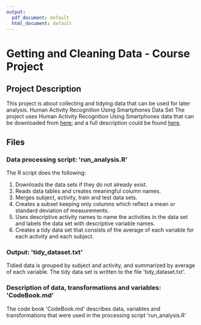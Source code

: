 ```yaml
---
output:
  pdf_document: default
  html_document: default
---
```

# Getting and Cleaning Data - Course Project

## Project Description
This project is about collecting and tidying data that can be used for later analysis.
Human Activity Recognition Using Smartphones Data Set
The project uses Human Activity Recognition Using Smartphones data that can be downloaded from [here:](https://d396qusza40orc.cloudfront.net/getdata%2Fprojectfiles%2FUCI%20HAR%20Dataset.zip) and a full description could be found [here](http://archive.ics.uci.edu/ml/datasets/Human+Activity+Recognition+Using+Smartphones).

## Files
### Data processing script: 'run_analysis.R'
The R script does the following:

1. Downloads the data sets if they do not already exist.
2. Reads data tables and creates meaningful column names.
3. Merges subject, activity, train and test data sets.
4. Creates a subset keeping only columns which reflect a mean or standard deviation of measurements.
5. Uses descriptive activity names to name the activities in the data set and labels the data set with descriptive variable names.
6. Creates a tidy data set that consists of the average of each variable for each activity and each subject. 

### Output: 'tidy_dataset.txt'
Tidied data is grouped by subject and activity, and summarized by average of each variable. The tidy data set is written to the file 'tidy_dataset.txt'.

### Description of data, transformations and variables: 'CodeBook.md'
The code book 'CodeBook.md' describes data, variables and transformations that were used in the processing script 'run_analysis.R'